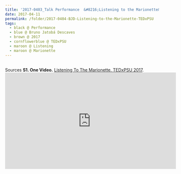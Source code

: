 ```yaml
---
title: '2017-0403_Talk Performance  &#8216;Listening to the Marionette&#8217; by Bruno Jatobá Descaves at TEDxPSU'
date: 2017-04-11
permalink: /folder/2017-0404-BJD-Listening-to-the-Marionette-TEDxPSU
tags:
  - black @ Performance
  - blue @ Bruno Jatobá Descaves
  - brown @ 2017
  - cornflowerblue @ TEDxPSU
  - maroon @ Listening
  - maroon @ Marionette
---
```


<br>

<wave-list>
  <list-title color="DarkSeaGreen" width="40">Sources</list-title>
  <list-item color="BlanchedAlmond"  width="280"><b>S1. One Video.</b> <a href="">Listening To The Marionette. TEDxPSU 2017</a>.</list-item>
</wave-list>

<iframe width="560" height="315" src="https://youtu.be/XrYjDJ_AglU" title="YouTube video player" frameborder="0" allow="accelerometer; autoplay; clipboard-write; encrypted-media; gyroscope; picture-in-picture; web-share" referrerpolicy="strict-origin-when-cross-origin" allowfullscreen></iframe>